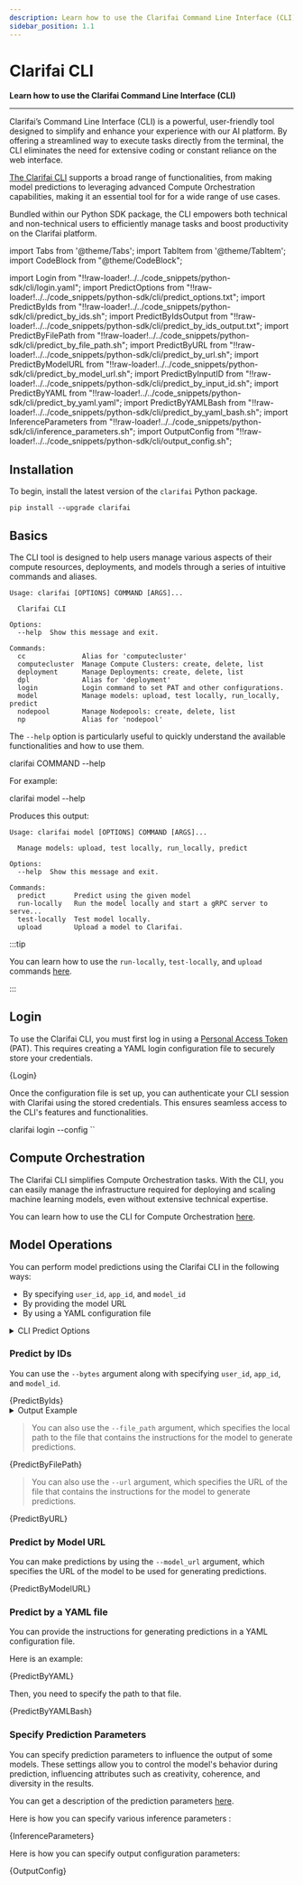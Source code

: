 ```yaml
---
description: Learn how to use the Clarifai Command Line Interface (CLI)
sidebar_position: 1.1
---
```


# Clarifai CLI

**Learn how to use the Clarifai Command Line Interface (CLI)**
<hr />

Clarifai’s Command Line Interface (CLI) is a powerful, user-friendly tool designed to simplify and enhance your experience with our AI platform. By offering a streamlined way to execute tasks directly from the terminal, the CLI eliminates the need for extensive coding or constant reliance on the web interface. 

[The Clarifai CLI](https://github.com/Clarifai/examples/tree/main/CLI) supports a broad range of functionalities, from making model predictions to leveraging advanced Compute Orchestration capabilities, making it an essential tool for for a wide range of use cases.

Bundled within our Python SDK package, the CLI empowers both technical and non-technical users to efficiently manage tasks and boost productivity on the Clarifai platform. 

import Tabs from '@theme/Tabs';
import TabItem from '@theme/TabItem';
import CodeBlock from "@theme/CodeBlock";

import Login from "!!raw-loader!../../code_snippets/python-sdk/cli/login.yaml";
import PredictOptions from "!!raw-loader!../../code_snippets/python-sdk/cli/predict_options.txt";
import PredictByIds from "!!raw-loader!../../code_snippets/python-sdk/cli/predict_by_ids.sh";
import PredictByIdsOutput from "!!raw-loader!../../code_snippets/python-sdk/cli/predict_by_ids_output.txt";
import PredictByFilePath from "!!raw-loader!../../code_snippets/python-sdk/cli/predict_by_file_path.sh";
import PredictByURL from "!!raw-loader!../../code_snippets/python-sdk/cli/predict_by_url.sh";
import PredictByModelURL from "!!raw-loader!../../code_snippets/python-sdk/cli/predict_by_model_url.sh";
import PredictByInputID from "!!raw-loader!../../code_snippets/python-sdk/cli/predict_by_input_id.sh";
import PredictByYAML from "!!raw-loader!../../code_snippets/python-sdk/cli/predict_by_yaml.yaml";
import PredictByYAMLBash from "!!raw-loader!../../code_snippets/python-sdk/cli/predict_by_yaml_bash.sh";
import InferenceParameters from "!!raw-loader!../../code_snippets/python-sdk/cli/inference_parameters.sh";
import OutputConfig from "!!raw-loader!../../code_snippets/python-sdk/cli/output_config.sh";

## Installation

To begin, install the latest version of the `clarifai` Python package.

```text
pip install --upgrade clarifai
```

## Basics

The CLI tool is designed to help users manage various aspects of their compute resources, deployments, and models through a series of intuitive commands and aliases. 

```text
Usage: clarifai [OPTIONS] COMMAND [ARGS]...

  Clarifai CLI

Options:
  --help  Show this message and exit.

Commands:
  cc              Alias for 'computecluster'
  computecluster  Manage Compute Clusters: create, delete, list
  deployment      Manage Deployments: create, delete, list
  dpl             Alias for 'deployment'
  login           Login command to set PAT and other configurations.
  model           Manage models: upload, test locally, run_locally, predict
  nodepool        Manage Nodepools: create, delete, list
  np              Alias for 'nodepool'

```

The `--help` option is particularly useful to quickly understand the available functionalities and how to use them.

<Tabs>
<TabItem value="bash" label="Bash">
    <CodeBlock className="language-yaml">
    clarifai COMMAND --help
</CodeBlock>
</TabItem>
</Tabs>

For example:

<Tabs>
<TabItem value="bash" label="Bash">
    <CodeBlock className="language-yaml">
    clarifai model --help
</CodeBlock>
</TabItem>
</Tabs>

Produces this output:

```text
Usage: clarifai model [OPTIONS] COMMAND [ARGS]...

  Manage models: upload, test locally, run_locally, predict

Options:
  --help  Show this message and exit.

Commands:
  predict       Predict using the given model
  run-locally   Run the model locally and start a gRPC server to serve...
  test-locally  Test model locally.
  upload        Upload a model to Clarifai.

```

:::tip

You can learn how to use the `run-locally`, `test-locally`, and `upload` commands [here](https://docs.clarifai.com/sdk/compute-orchestration/model-upload#step-4-test-the-model-locally). 

:::

## Login 

To use the Clarifai CLI, you must first log in using a [Personal Access Token](https://docs.clarifai.com/clarifai-basics/authentication/personal-access-tokens) (PAT). This requires creating a YAML login configuration file to securely store your credentials.

<Tabs>
<TabItem value="yaml" label="YAML">
    <CodeBlock className="language-yaml">{Login}</CodeBlock>
</TabItem>
</Tabs>

Once the configuration file is set up, you can authenticate your CLI session with Clarifai using the stored credentials. This ensures seamless access to the CLI's features and functionalities.

<Tabs>
<TabItem value="bash" label="Bash">
    <CodeBlock className="language-text">
    clarifai login --config `<add-config-filepath-here>`
</CodeBlock>
</TabItem>
</Tabs>

## Compute Orchestration

The Clarifai CLI simplifies Compute Orchestration tasks. With the CLI, you can easily manage the infrastructure required for deploying and scaling machine learning models, even without extensive technical expertise. 

You can learn how to use the CLI for Compute Orchestration [here](https://docs.clarifai.com/sdk/compute-orchestration). 

## Model Operations

You can perform model predictions using the Clarifai CLI in the following ways:  

- By specifying `user_id`, `app_id`, and `model_id`
- By providing the model URL
- By using a YAML configuration file


<details>
  <summary>CLI Predict Options</summary>
    <CodeBlock className="language-text">{PredictOptions}</CodeBlock>
</details>

### Predict by IDs

You can use the `--bytes` argument along with specifying `user_id`, `app_id`, and `model_id`.

<Tabs>
<TabItem value="bash" label="Bash">
    <CodeBlock className="language-bash">{PredictByIds}</CodeBlock>
</TabItem>
</Tabs>

<details>
  <summary>Output Example</summary>
    <CodeBlock className="language-text">{PredictByIdsOutput}</CodeBlock>
</details>

> You can also use the `--file_path` argument, which specifies the local path to the file that contains the instructions for the model to generate predictions.

<Tabs>
<TabItem value="bash" label="Bash">
    <CodeBlock className="language-bash">{PredictByFilePath}</CodeBlock>
</TabItem>
</Tabs>

> You can also use the `--url` argument, which specifies the URL of the file that contains the instructions for the model to generate predictions.

<Tabs>
<TabItem value="bash" label="Bash">
    <CodeBlock className="language-bash">{PredictByURL}</CodeBlock>
</TabItem>
</Tabs>

<!--
> You can also use the `--input_id` argument, which specifies an existing input ID in the app for the model to predict.

<Tabs>
<TabItem value="bash" label="Bash">
    <CodeBlock className="language-bash">{PredictByInputID}</CodeBlock>
</TabItem>
</Tabs>

-->

### Predict by Model URL

You can make predictions by using the `--model_url` argument, which specifies the URL of the model to be used for generating predictions.

<Tabs>
<TabItem value="bash" label="Bash">
    <CodeBlock className="language-bash">{PredictByModelURL}</CodeBlock>
</TabItem>
</Tabs>

### Predict by a YAML file

You can provide the instructions for generating predictions in a YAML configuration file. 

Here is an example:

<Tabs>
<TabItem value="yaml" label="YAML">
    <CodeBlock className="language-yaml">{PredictByYAML}</CodeBlock>
</TabItem>
</Tabs>

Then, you need to specify the path to that file. 

<Tabs>
<TabItem value="bash" label="Bash">
    <CodeBlock className="language-bash">{PredictByYAMLBash}</CodeBlock>
</TabItem>
</Tabs>

### Specify Prediction Parameters

You can specify prediction parameters to influence the output of some models. These settings allow you to control the model's behavior during prediction, influencing attributes such as creativity, coherence, and diversity in the results.

You can get a description of the prediction parameters [here](https://docs.clarifai.com/sdk/Inference-from-AI-Models/Advance-Inference-Options/#prediction-paramaters). 

Here is how you can specify various inference parameters :

<Tabs>
<TabItem value="bash" label="Bash">
    <CodeBlock className="language-bash">{InferenceParameters}</CodeBlock>
</TabItem>
</Tabs>

Here is how you can specify output configuration parameters:

<Tabs>
<TabItem value="bash" label="Bash">
    <CodeBlock className="language-bash">{OutputConfig}</CodeBlock>
</TabItem>
</Tabs>
